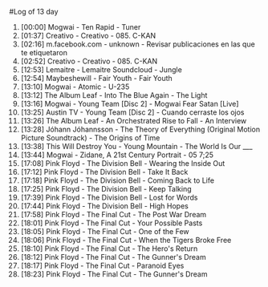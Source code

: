 #Log of 13 day

1. [00:00] Mogwai - Ten Rapid - Tuner
1. [01:37] Creativo - Creativo - 085. C-KAN
1. [02:16] m.facebook.com - unknown - Revisar publicaciones en las que te etiquetaron
1. [02:52] Creativo - Creativo - 085. C-KAN
1. [12:53] Lemaitre - Lemaitre Soundcloud - Jungle
1. [12:54] Maybeshewill - Fair Youth - Fair Youth
1. [13:10] Mogwai - Atomic - U-235
1. [13:12] The Album Leaf - Into The Blue Again - The Light
1. [13:16] Mogwai - Young Team [Disc 2] - Mogwai Fear Satan [Live]
1. [13:25] Austin TV - Young Team [Disc 2] - Cuando cerraste los ojos
1. [13:26] The Album Leaf - An Orchestrated Rise to Fall - An Interview
1. [13:28] Jóhann Jóhannsson - The Theory of Everything (Original Motion Picture Soundtrack) - The Origins of Time
1. [13:38] This Will Destroy You - Young Mountain - The World Is Our ___
1. [13:44] Mogwai - Zidane, A 21st Century Portrait - 05 7;25
1. [17:08] Pink Floyd - The Division Bell - Wearing the Inside Out
1. [17:12] Pink Floyd - The Division Bell - Take It Back
1. [17:18] Pink Floyd - The Division Bell - Coming Back to Life
1. [17:25] Pink Floyd - The Division Bell - Keep Talking
1. [17:39] Pink Floyd - The Division Bell - Lost for Words
1. [17:44] Pink Floyd - The Division Bell - High Hopes
1. [17:58] Pink Floyd - The Final Cut - The Post War Dream
1. [18:01] Pink Floyd - The Final Cut - Your Possible Pasts
1. [18:05] Pink Floyd - The Final Cut - One of the Few
1. [18:06] Pink Floyd - The Final Cut - When the Tigers Broke Free
1. [18:10] Pink Floyd - The Final Cut - The Hero's Return
1. [18:12] Pink Floyd - The Final Cut - The Gunner's Dream
1. [18:17] Pink Floyd - The Final Cut - Paranoid Eyes
1. [18:23] Pink Floyd - The Final Cut - The Gunner's Dream
